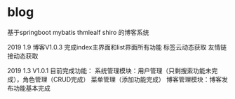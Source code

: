 # blog
基于springboot mybatis thmlealf shiro 的博客系统


2019 1.9 博客V1.0.3 
完成index主界面和list界面所有功能
标签云动态获取
友情链接动态获取

2019 1.3  V1.0.1 
目前完成功能：
系统管理模块：用户管理（只剩搜索功能未完成），角色管理（CRUD完成） 菜单管理（添加功能完成） 
博客管理模块：博客发布功能基本完成
